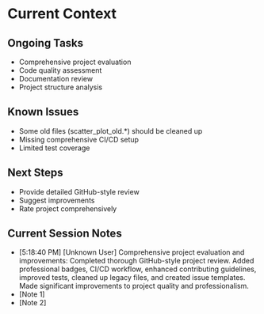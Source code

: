 # Current Context

## Ongoing Tasks

- Comprehensive project evaluation
- Code quality assessment
- Documentation review
- Project structure analysis
## Known Issues

- Some old files (scatter_plot_old.*) should be cleaned up
- Missing comprehensive CI/CD setup
- Limited test coverage
## Next Steps

- Provide detailed GitHub-style review
- Suggest improvements
- Rate project comprehensively
## Current Session Notes

- [5:18:40 PM] [Unknown User] Comprehensive project evaluation and improvements: Completed thorough GitHub-style project review. Added professional badges, CI/CD workflow, enhanced contributing guidelines, improved tests, cleaned up legacy files, and created issue templates. Made significant improvements to project quality and professionalism.
- [Note 1]
- [Note 2]
